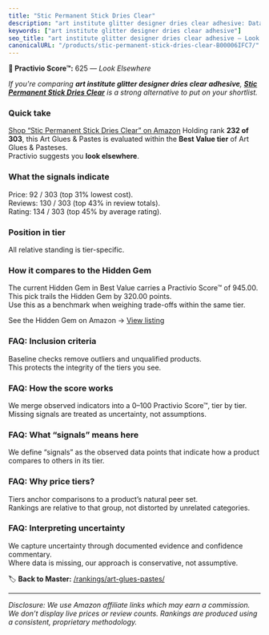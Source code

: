 ```yaml
---
title: "Stic Permanent Stick Dries Clear"
description: "art institute glitter designer dries clear adhesive: Data-driven ranking using the Practivio Score™. Positioned by quality, value, demand, findability, momentu…"
keywords: ["art institute glitter designer dries clear adhesive"]
seo_title: "art institute glitter designer dries clear adhesive — Look Elsewhere (2025)"
canonicalURL: "/products/stic-permanent-stick-dries-clear-B00006IFC7/"
---
```


**🚫 Practivio Score™:** 625 — _Look Elsewhere_


*If you're comparing **art institute glitter designer dries clear adhesive**, **[Stic Permanent Stick Dries Clear](https://www.amazon.com/dp/B00006IFC7?tag=practivio-20)** is a strong alternative to put on your shortlist.*
### Quick take
[Shop “Stic Permanent Stick Dries Clear” on Amazon](https://www.amazon.com/dp/B00006IFC7?tag=practivio-20)
Holding rank **232 of 303**, this Art Glues & Pastes is evaluated within the **Best Value tier** of Art Glues & Pasteses.  
Practivio suggests you **look elsewhere**.

### What the signals indicate
Price: 92 / 303 (top 31% lowest cost).  
Reviews: 130 / 303 (top 43% in review totals).  
Rating: 134 / 303 (top 45% by average rating).  

### Position in tier
All relative standing is tier-specific.

### How it compares to the Hidden Gem
The current Hidden Gem in Best Value carries a Practivio Score™ of 945.00.  
This pick trails the Hidden Gem by 320.00 points.  
Use this as a benchmark when weighing trade-offs within the same tier.  

See the Hidden Gem on Amazon → [View listing](https://www.amazon.com/dp/B00178QQJ8?tag=practivio-20)

### FAQ: Inclusion criteria
Baseline checks remove outliers and unqualified products.  
This protects the integrity of the tiers you see.

### FAQ: How the score works
We merge observed indicators into a 0–100 Practivio Score™, tier by tier.  
Missing signals are treated as uncertainty, not assumptions.

### FAQ: What “signals” means here
We define “signals” as the observed data points that indicate how a product compares to others in its tier.

### FAQ: Why price tiers?
Tiers anchor comparisons to a product’s natural peer set.  
Rankings are relative to that group, not distorted by unrelated categories.

### FAQ: Interpreting uncertainty
We capture uncertainty through documented evidence and confidence commentary.  
Where data is missing, our approach is conservative, not assumptive.


🏷️ **Back to Master:** [/rankings/art-glues-pastes/](/rankings/art-glues-pastes/)

---
_Disclosure: We use Amazon affiliate links which may earn a commission. We don’t display live prices or review counts. Rankings are produced using a consistent, proprietary methodology._

